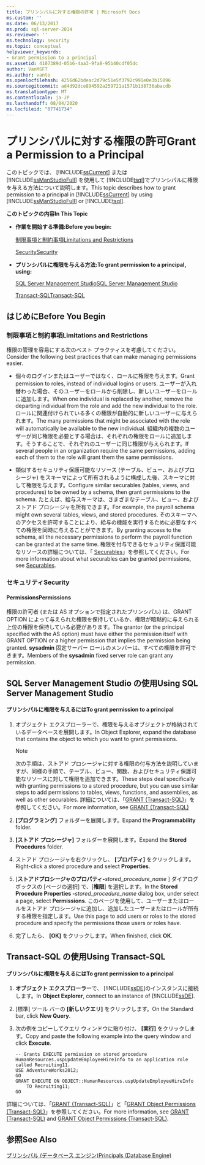 ```yaml
---
title: プリンシパルに対する権限の許可 | Microsoft Docs
ms.custom: ''
ms.date: 06/13/2017
ms.prod: sql-server-2014
ms.reviewer: ''
ms.technology: security
ms.topic: conceptual
helpviewer_keywords:
- Grant permission to a principal
ms.assetid: 4107389d-05b6-4aa3-9fa8-95b40cdf05dc
author: VanMSFT
ms.author: vanto
ms.openlocfilehash: 4256d62bdeac2d79c51e5f3792c991e0e3b15096
ms.sourcegitcommit: ad4d92dce894592a259721a1571b1d8736abacdb
ms.translationtype: MT
ms.contentlocale: ja-JP
ms.lasthandoff: 08/04/2020
ms.locfileid: "87741734"
---
```

# <a name="grant-a-permission-to-a-principal"></a><span data-ttu-id="157ea-102">プリンシパルに対する権限の許可</span><span class="sxs-lookup"><span data-stu-id="157ea-102">Grant a Permission to a Principal</span></span>
  <span data-ttu-id="157ea-103">このトピックでは、 [!INCLUDE[ssCurrent](../../../includes/sscurrent-md.md)] または [!INCLUDE[ssManStudioFull](../../../includes/ssmanstudiofull-md.md)] を使用して [!INCLUDE[tsql](../../../includes/tsql-md.md)]でプリンシパルに権限を与える方法について説明します。</span><span class="sxs-lookup"><span data-stu-id="157ea-103">This topic describes how to grant permission to a principal in [!INCLUDE[ssCurrent](../../../includes/sscurrent-md.md)] by using [!INCLUDE[ssManStudioFull](../../../includes/ssmanstudiofull-md.md)] or [!INCLUDE[tsql](../../../includes/tsql-md.md)].</span></span>  
  
 <span data-ttu-id="157ea-104">**このトピックの内容**</span><span class="sxs-lookup"><span data-stu-id="157ea-104">**In This Topic**</span></span>  
  
-   <span data-ttu-id="157ea-105">**作業を開始する準備:**</span><span class="sxs-lookup"><span data-stu-id="157ea-105">**Before you begin:**</span></span>  
  
     [<span data-ttu-id="157ea-106">制限事項と制約事項</span><span class="sxs-lookup"><span data-stu-id="157ea-106">Limitations and Restrictions</span></span>](#Restrictions)  
  
     [<span data-ttu-id="157ea-107">Security</span><span class="sxs-lookup"><span data-stu-id="157ea-107">Security</span></span>](#Security)  
  
-   <span data-ttu-id="157ea-108">**プリンシパルに権限を与える方法:**</span><span class="sxs-lookup"><span data-stu-id="157ea-108">**To grant permission to a principal, using:**</span></span>  
  
     [<span data-ttu-id="157ea-109">SQL Server Management Studio</span><span class="sxs-lookup"><span data-stu-id="157ea-109">SQL Server Management Studio</span></span>](#SSMSProcedure)  
  
     [<span data-ttu-id="157ea-110">Transact-SQL</span><span class="sxs-lookup"><span data-stu-id="157ea-110">Transact-SQL</span></span>](#TsqlProcedure)  
  
##  <a name="before-you-begin"></a><a name="BeforeYouBegin"></a> <span data-ttu-id="157ea-111">はじめに</span><span class="sxs-lookup"><span data-stu-id="157ea-111">Before You Begin</span></span>  
  
###  <a name="limitations-and-restrictions"></a><a name="Restrictions"></a> <span data-ttu-id="157ea-112">制限事項と制約事項</span><span class="sxs-lookup"><span data-stu-id="157ea-112">Limitations and Restrictions</span></span>  
 <span data-ttu-id="157ea-113">権限の管理を容易にする次のベスト プラクティスを考慮してください。</span><span class="sxs-lookup"><span data-stu-id="157ea-113">Consider the following best practices that can make managing permissions easier.</span></span>  
  
-   <span data-ttu-id="157ea-114">個々のログインまたはユーザーではなく、ロールに権限を与えます。</span><span class="sxs-lookup"><span data-stu-id="157ea-114">Grant permission to roles, instead of individual logins or users.</span></span> <span data-ttu-id="157ea-115">ユーザーが入れ替わった場合、そのユーザーをロールから削除し、新しいユーザーをロールに追加します。</span><span class="sxs-lookup"><span data-stu-id="157ea-115">When one individual is replaced by another, remove the departing individual from the role and add the new individual to the role.</span></span> <span data-ttu-id="157ea-116">ロールに関連付けられている多くの権限が自動的に新しいユーザーに与えられます。</span><span class="sxs-lookup"><span data-stu-id="157ea-116">The many permissions that might be associated with the role will automatically be available to the new individual.</span></span> <span data-ttu-id="157ea-117">組織内の複数のユーザーが同じ権限を必要とする場合は、それぞれの権限をロールに追加します。そうすることで、それぞれのユーザーに同じ権限が与えられます。</span><span class="sxs-lookup"><span data-stu-id="157ea-117">If several people in an organization require the same permissions, adding each of them to the role will grant them the same permissions.</span></span>  
  
-   <span data-ttu-id="157ea-118">類似するセキュリティ保護可能なリソース (テーブル、ビュー、およびプロシージャ) をスキーマによって所有されるように構成した後、スキーマに対して権限を与えます。</span><span class="sxs-lookup"><span data-stu-id="157ea-118">Configure similar securables (tables, views, and procedures) to be owned by a schema, then grant permissions to the schema.</span></span> <span data-ttu-id="157ea-119">たとえば、給与スキーマは、さまざまなテーブル、ビュー、およびストアド プロシージャを所有できます。</span><span class="sxs-lookup"><span data-stu-id="157ea-119">For example, the payroll schema might own several tables, views, and stored procedures.</span></span> <span data-ttu-id="157ea-120">そのスキーマへのアクセスを許可することにより、給与の機能を実行するために必要なすべての権限を同時に与えることができます。</span><span class="sxs-lookup"><span data-stu-id="157ea-120">By granting access to the schema, all the necessary permissions to perform the payroll function can be granted at the same time.</span></span> <span data-ttu-id="157ea-121">権限を付与できるセキュリティ保護可能なリソースの詳細については、「 [Securables](../securables.md)」を参照してください。</span><span class="sxs-lookup"><span data-stu-id="157ea-121">For more information about what securables can be granted permissions, see [Securables](../securables.md).</span></span>  
  
###  <a name="security"></a><a name="Security"></a> <span data-ttu-id="157ea-122">セキュリティ</span><span class="sxs-lookup"><span data-stu-id="157ea-122">Security</span></span>  
  
####  <a name="permissions"></a><a name="Permissions"></a> <span data-ttu-id="157ea-123">Permissions</span><span class="sxs-lookup"><span data-stu-id="157ea-123">Permissions</span></span>  
 <span data-ttu-id="157ea-124">権限の許可者 (または AS オプションで指定されたプリンシパル) は、GRANT OPTION によって与えられた権限を保持しているか、権限が暗黙的に与えられる上位の権限を保持している必要があります。</span><span class="sxs-lookup"><span data-stu-id="157ea-124">The grantor (or the principal specified with the AS option) must have either the permission itself with GRANT OPTION or a higher permission that implies the permission being granted.</span></span> <span data-ttu-id="157ea-125">**sysadmin** 固定サーバー ロールのメンバーは、すべての権限を許可できます。</span><span class="sxs-lookup"><span data-stu-id="157ea-125">Members of the **sysadmin** fixed server role can grant any permission.</span></span>  
  
##  <a name="using-sql-server-management-studio"></a><a name="SSMSProcedure"></a> <span data-ttu-id="157ea-126">SQL Server Management Studio の使用</span><span class="sxs-lookup"><span data-stu-id="157ea-126">Using SQL Server Management Studio</span></span>  
  
#### <a name="to-grant-permission-to-a-principal"></a><span data-ttu-id="157ea-127">プリンシパルに権限を与えるには</span><span class="sxs-lookup"><span data-stu-id="157ea-127">To grant permission to a principal</span></span>  
  
1.  <span data-ttu-id="157ea-128">オブジェクト エクスプローラーで、権限を与えるオブジェクトが格納されているデータベースを展開します。</span><span class="sxs-lookup"><span data-stu-id="157ea-128">In Object Explorer, expand the database that contains the object to which you want to grant permissions.</span></span>  
  
    > [!NOTE]  
    >  <span data-ttu-id="157ea-129">次の手順は、ストアド プロシージャに対する権限の付与方法を説明していますが、同様の手順で、テーブル、ビュー、関数、およびセキュリティ保護可能なリソースに対して権限を追加できます。</span><span class="sxs-lookup"><span data-stu-id="157ea-129">These steps deal specifically with granting permissions to a stored procedure, but you can use similar steps to add permissions to tables, views, functions, and assemblies, as well as other securables.</span></span> <span data-ttu-id="157ea-130">詳細については、「[GRANT &#40;Transact-SQL&#41;](/sql/t-sql/statements/grant-transact-sql)」を参照してください。</span><span class="sxs-lookup"><span data-stu-id="157ea-130">For more information, see [GRANT &#40;Transact-SQL&#41;](/sql/t-sql/statements/grant-transact-sql)</span></span>  
  
2.  <span data-ttu-id="157ea-131">**[プログラミング]** フォルダーを展開します。</span><span class="sxs-lookup"><span data-stu-id="157ea-131">Expand the **Programmability** folder.</span></span>  
  
3.  <span data-ttu-id="157ea-132">**[ストアド プロシージャ]** フォルダーを展開します。</span><span class="sxs-lookup"><span data-stu-id="157ea-132">Expand the **Stored Procedures** folder.</span></span>  
  
4.  <span data-ttu-id="157ea-133">ストアド プロシージャを右クリックし、 **[プロパティ]** をクリックします。</span><span class="sxs-lookup"><span data-stu-id="157ea-133">Right-click a stored procedure and select **Properties**.</span></span>  
  
5.  <span data-ttu-id="157ea-134">[**ストアドプロシージャのプロパティ-**_stored_procedure_name_ ] ダイアログボックスの [ページの選択] で、[**権限**] を選択します。</span><span class="sxs-lookup"><span data-stu-id="157ea-134">In the **Stored Procedure Properties -**_stored_procedure_name_ dialog box, under select a page, select **Permissions**.</span></span> <span data-ttu-id="157ea-135">このページを使用して、ユーザーまたはロールをストアド プロシージャに追加し、追加したユーザーまたはロールが所有する権限を指定します。</span><span class="sxs-lookup"><span data-stu-id="157ea-135">Use this page to add users or roles to the stored procedure and specify the permissions those users or roles have.</span></span>  
  
6.  <span data-ttu-id="157ea-136">完了したら、 **[OK]** をクリックします。</span><span class="sxs-lookup"><span data-stu-id="157ea-136">When finished, click **OK**.</span></span>  
  
##  <a name="using-transact-sql"></a><a name="TsqlProcedure"></a> <span data-ttu-id="157ea-137">Transact-SQL の使用</span><span class="sxs-lookup"><span data-stu-id="157ea-137">Using Transact-SQL</span></span>  
  
#### <a name="to-grant-permission-to-a-principal"></a><span data-ttu-id="157ea-138">プリンシパルに権限を与えるには</span><span class="sxs-lookup"><span data-stu-id="157ea-138">To grant permission to a principal</span></span>  
  
1.  <span data-ttu-id="157ea-139">**オブジェクト エクスプローラー**で、 [!INCLUDE[ssDE](../../../includes/ssde-md.md)]のインスタンスに接続します。</span><span class="sxs-lookup"><span data-stu-id="157ea-139">In **Object Explorer**, connect to an instance of [!INCLUDE[ssDE](../../../includes/ssde-md.md)].</span></span>  
  
2.  <span data-ttu-id="157ea-140">[標準] ツール バーの **[新しいクエリ]** をクリックします。</span><span class="sxs-lookup"><span data-stu-id="157ea-140">On the Standard bar, click **New Query**.</span></span>  
  
3.  <span data-ttu-id="157ea-141">次の例をコピーしてクエリ ウィンドウに貼り付け、 **[実行]** をクリックします。</span><span class="sxs-lookup"><span data-stu-id="157ea-141">Copy and paste the following example into the query window and click **Execute**.</span></span>  
  
    ```  
    -- Grants EXECUTE permission on stored procedure HumanResources.uspUpdateEmployeeHireInfo to an application role called Recruiting11.   
    USE AdventureWorks2012;  
    GO  
    GRANT EXECUTE ON OBJECT::HumanResources.uspUpdateEmployeeHireInfo  
        TO Recruiting11;  
    GO  
    ```  
  
 <span data-ttu-id="157ea-142">詳細については、「[GRANT &#40;Transact-SQL&#41;](/sql/t-sql/statements/grant-transact-sql)」と「[GRANT Object Permissions &#40;Transact-SQL&#41;](/sql/t-sql/statements/grant-object-permissions-transact-sql)」を参照してください。</span><span class="sxs-lookup"><span data-stu-id="157ea-142">For more information, see [GRANT &#40;Transact-SQL&#41;](/sql/t-sql/statements/grant-transact-sql) and [GRANT Object Permissions &#40;Transact-SQL&#41;](/sql/t-sql/statements/grant-object-permissions-transact-sql).</span></span>  
  
## <a name="see-also"></a><span data-ttu-id="157ea-143">参照</span><span class="sxs-lookup"><span data-stu-id="157ea-143">See Also</span></span>  
 [<span data-ttu-id="157ea-144">プリンシパル &#40;データベース エンジン&#41;</span><span class="sxs-lookup"><span data-stu-id="157ea-144">Principals &#40;Database Engine&#41;</span></span>](principals-database-engine.md)  
  
  
